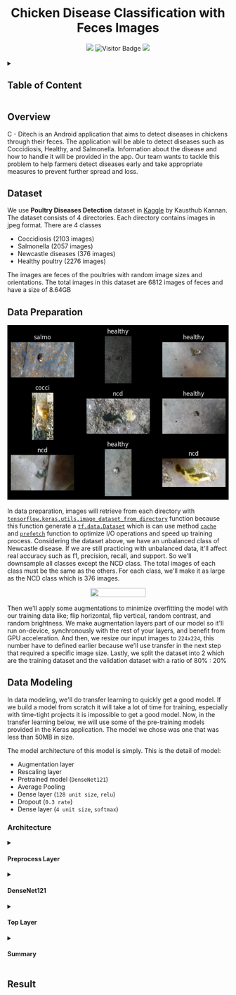 <div align="center">
  
  # Chicken Disease Classification with Feces Images
  
  <img src="https://img.shields.io/github/repo-size/C-Ditech/ML?style=for-the-badge&color=darkgoldenrod">
  <img alt="Visitor Badge" src="https://visitor-badge.feriirawann.repl.co?username=C-Ditech&repo=ML&label=VISITOR&style=for-the-badge&color=238636&contentType=svg">
  <img src="https://img.shields.io/github/contributors/C-Ditech/ML?style=for-the-badge&color=blue"></br></br>
  
</div>

<details>
  
  <summary><h2>Table of Content</h2></summary>
  
  * [Overview](#overview)
  * [Dataset](#dataset)
  * [Data Preparation](#dataprep)
  * [Data Modeling](#datamodel)
    * [Architecture](#architecture)
      * [Proprocess Layer](#preprocess)
      * [DenseNet121](#dense)
      * [Top Layer](#top)
      * [Summary](#summary)
  * [Result](#result)
  
</details>

<h2 id="overview">Overview</h2>

C - Ditech is an Android application that aims to detect diseases in chickens through their feces. The application will be able to detect diseases such as Coccidiosis, Healthy, and Salmonella. Information about the disease and how to handle it will be provided in the app. Our team wants to tackle this problem to help farmers detect diseases early and take appropriate measures to prevent further spread and loss.

<h2 id="dataset">Dataset</h2>

We use **Poultry Diseases Detection** dataset in [Kaggle](https://www.kaggle.com/datasets/kausthubkannan/poultry-diseases-detection) by Kausthub Kannan. The dataset consists of 4 directories. Each directory contains images in jpeg format. There are 4 classes 

* Coccidiosis (2103 images)
* Salmonella (2057 images)
* Newcastle diseases (376 images)
* Healthy poultry (2276 images)

The images are feces of the poultries with random image sizes and orientations. The total images in this dataset are 6812 images of feces and have a size of 8.64GB
  
<h2 id="dataprep">Data Preparation</h2>

<div align="center">
  
  ![Sample Images](https://github.com/C-Ditech/ML/blob/main/assets/samples.png)
 
</div>

In data preparation, images will retrieve from each directory with [`tensorflow.keras.utils.image_dataset_from_directory`](https://www.tensorflow.org/api_docs/python/tf/keras/utils/image_dataset_from_directory) function because this function generate a [`tf.data.Dataset`](https://www.tensorflow.org/api_docs/python/tf/data/Dataset) which is can use method [`cache`](https://www.tensorflow.org/api_docs/python/tf/data/Dataset#cache) and [`prefetch`](https://www.tensorflow.org/api_docs/python/tf/data/Dataset#prefetch) function to optimize I/O operations and speed up training process. Considering the dataset above, we have an unbalanced class of Newcastle disease. If we are still practicing with unbalanced data, it'll affect real accuracy such as f1, precision, recall, and support. So we'll downsample all classes except the NCD class. The total images of each class must be the same as the others. For each class, we'll make it as large as the NCD class which is 376 images.

<div align="center">
    
  <img src="https://i1.wp.com/dataaspirant.com/wp-content/uploads/2020/08/17-undersampling.png" width=50% height=50%>
    
</div>

Then we'll apply some augmentations to minimize overfitting the model with our training data like; flip horizontal, flip vertical, random contrast, and random brightness. We make augmentation layers part of our model so it'll run on-device, synchronously with the rest of your layers, and benefit from GPU acceleration. And then, we resize our input images to `224x224`, this number have to defined earlier because we'll use transfer in the next step that required a specific image size. Lastly, we split the dataset into 2 which are the training dataset and the validation dataset with a ratio of 80% : 20%

<h2 id="datamodel">Data Modeling</h2>
In data modeling, we'll do transfer learning to quickly get a good model. If we build a model from scratch it will take a lot of time for training, especially with time-tight projects it is impossible to get a good model. Now, in the transfer learning below, we will use some of the pre-training models provided in the Keras application. The model we chose was one that was less than 50MB in size. 

The model architecture of this model is simply. This is the detail of model:

* Augmentation layer
* Rescaling layer
* Pretrained model (`DenseNet121`)
* Average Pooling
* Dense layer (`128 unit size`, `relu`)
* Dropout (`0.3 rate`)
* Dense layer (`4 unit size`, `softmax`)

<h3 id="architecture">Architecture</h3>

<details>
  
  <summary><h4 id="preprocess">Preprocess Layer</h4></summary>

</details>

<details>
  
  <summary><h4 id="dense">DenseNet121</h4></summary>

</details>

<details>
  
  <summary><h4 id="top">Top Layer</h4></summary>

</details>

<details>
  
  <summary><h4 id="summary">Summary</h4></summary>

</details> 

<h2 id="result">Result</h2>

